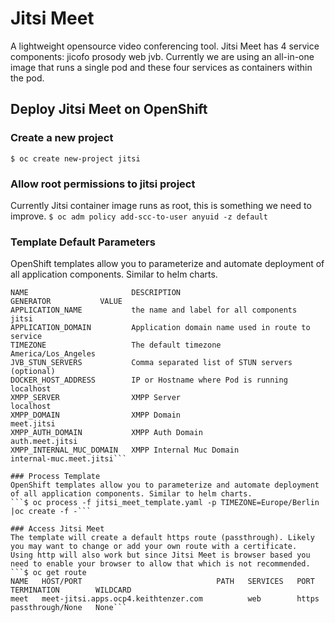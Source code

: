 # Jitsi Meet
A lightweight opensource video conferencing tool. Jitsi Meet has 4 service components: jicofo prosody web jvb. Currently we are using an all-in-one image that runs a single pod and these four services as containers within the pod. 

## Deploy Jitsi Meet on OpenShift
### Create a new project
```$ oc create new-project jitsi```

### Allow root permissions to jitsi project
Currently Jitsi container image runs as root, this is something we need to improve.
```$ oc adm policy add-scc-to-user anyuid -z default```

### Template Default Parameters
OpenShift templates allow you to parameterize and automate deployment of all application components. Similar to helm charts.
```$ oc process --parameters -f jitis_meet_template.yaml
NAME                       DESCRIPTION                                        GENERATOR           VALUE
APPLICATION_NAME           the name and label for all components                                  jitsi
APPLICATION_DOMAIN         Application domain name used in route to service
TIMEZONE                   The default timezone                                                   America/Los_Angeles
JVB_STUN_SERVERS           Comma separated list of STUN servers (optional)
DOCKER_HOST_ADDRESS        IP or Hostname where Pod is running                                    localhost
XMPP_SERVER                XMPP Server                                                            localhost
XMPP_DOMAIN                XMPP Domain                                                            meet.jitsi
XMPP_AUTH_DOMAIN           XMPP Auth Domain                                                       auth.meet.jitsi
XMPP_INTERNAL_MUC_DOMAIN   XMPP Internal Muc Domain                                               internal-muc.meet.jitsi```

### Process Template
OpenShift templates allow you to parameterize and automate deployment of all application components. Similar to helm charts.
```$ oc process -f jitsi_meet_template.yaml -p TIMEZONE=Europe/Berlin |oc create -f -```

### Access Jitsi Meet
The template will create a default https route (passthrough). Likely you may want to change or add your own route with a certificate.
Using http will also work but since Jitsi Meet is browser based you need to enable your browser to allow that which is not recommended.
```$ oc get route
NAME   HOST/PORT                              PATH   SERVICES   PORT    TERMINATION        WILDCARD
meet   meet-jitsi.apps.ocp4.keithtenzer.com          web        https   passthrough/None   None```
